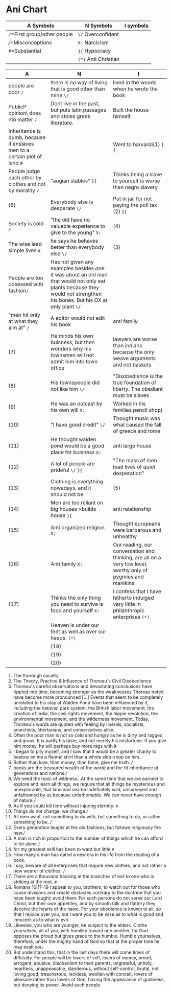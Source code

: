 # Ani Chart

|     A Symbols				|     N Symbols                         |       I symbols                       |
|---------------------------------------|---------------------------------------|---------------------------------------|
|     `/`=First group/other people	|  `\/` Overconfident               	|                                 	|
|     _/_=Misconceptions		|  `X:` Narcicism                       |                                       |
|     `#`=Substantial                   |  `}{` Hypocracy                       |                                       |
|                                       |  `(*)` Anti Christian                 |                                       |

 
 
 
 
|                   A                      |                      N                         |                          I                       |
|------------------------------------------|------------------------------------------------|--------------------------------------------------|
| people are poor `/`                      | there is no way of living that is good other than mine.`\/` | lived in the woods when he wrote the book        |
| PublicP opinion\ does nto matter  `/`    | Dont live in the past, but puts latin passages and stoles greek literature. | Built the house himself                          |
| Inheritance is dumb, because it enslaves men to a certain plot of land `#`  |             | Went to harvardi(1)               `}{`            |
| People judge each other by clothes and not by morality `/`|  "augian stables"   `}{`           | Thinks being a slave to yourself is worse than negro slavery |
| (6)                                      | Everybody else is desperate `\/`                | Put in jail for not paying the poll tax (2)  `}{`  |
| Society is cold  `/`                     | "the old have no valuable experience to give to the young" `X:` | (4)                                              |
| The wise lead simple lives  `#`          | he says he behaves better than everybody else  `\/` | (3)                                              |
| People are too obsessed with fashion`/`  | Has not given any examples besides one: it was about an old man that would not only eat plants because they would not strengthen his bones. But his OX at only plant     `\/`   |
| "men hit only at what they aim at"  `/`  | A editor would not edit his book               | anti family                                      |
| (7)                                      | He minds his own buisness, but then wonders why his townsmen will not admit him into town office | lawyers are worse than indians because the only weave arguments and not baskets |
| (8)                                      | His townspeople did not like him   `\/`         | "Disobedience is the true foundation of liberty. The obediant must be slaves |
| (9)                                      | He was an outcast by his own will   `X:`         | Worked in his families pencil shopj            |
| (10)                                     | "I have good credit"                `\/`        | Thought music was what caused the fall of greece and rome |
| (11)                                     | He thought walden pond would be a good place for buisness `X:` | anti large house                      |
| (12)                                     | A lot of people are prideful        `\/` `}{`    | "The mass of men lead lives of quiet desperation" |
| (13)                                     | Clothing is everything nowadays, and it should not be | (5)                                       |
| (14)                                     | Men are too reliant on big houses >builds house  `}{` | anti relationship                                |
| (15)                                     | Anti organized religion  `X:`                    | Thought europeans were barbarous and unhealthy   |
| (16)                                     | Anti family              `X:`                    | Our reading, our conversation and thinking, are all on a very low level, worthy only of pygmies and manikins |
| (17)                                     | Thinks the only thing you need to survive is food and yourself `X:` | I confess that I have hitherto indulged very little in philanthropic enterprises  `(*)` |
|					   | Heaven is under our feet as well as over our heads.   `(*)`            |
|					                                 | (18)	                                      |                                                    |
|					                                 | (19)	                                      |                                                    |
|					                                 | (20)                                       |                                                    |





1. The thorough society
2. The Theory, Practice & Influence of Thoreau's Civil Disobedience
3. Thoreau's careful observations and devastating conclusions have rippled into time, becoming stronger as the weaknesses Thoreau noted have become more pronounced [...] Events that seem to be completely unrelated to his stay at Walden Pond have been influenced by it, including the national park system, the British labor movement, the creation of India, the civil rights movement, the hippie revolution, the environmental movement, and the wilderness movement. Today, Thoreau's words are quoted with feeling by liberals, socialists, anarchists, libertarians, and conservatives alike.
4. Often the poor man is not so cold and hungry as he is dirty and ragged and gross. It is partly his taste, and not merely his misfortune. If you give him money, he will perhaps buy more rags with it
5. I began to pity myself, and I saw that it would be a greater charity to bestow on me a flannel shirt than a whole slop-shop on him.
6. Rather than love, than money, than fame, give me truth. _/_  
7. books are the treasured wealth of the world and the fit inheritance of generations and nations._/_
8. We need the tonic of wildness...At the same time that we are earnest to explore and learn all things, we require that all things be mysterious and unexplorable, that land and sea be indefinitely wild, unsurveyed and unfathomed by us because unfathomable. We can never have enough of nature._/_
9. As if you could kill time without injuring eternity. `#`
10. Things do not change; we change._/_
11. All men want, not something to do with, but something to do, or rather something to be. _/_
12. Every generation laughs at the old fashions, but follows religiously the new._/_
13. A man is rich in proportion to the number of things which he can afford to let alone   `/`  
14. for my greatest skill has been to want but little	`#`
15. How many a man has dated a new era in his life from the reading of a book.
16. I say, beware of all enterprises that require new clothes, and not rather a new wearer of clothes.   `/`
17. There are a thousand hacking at the branches of evil to one who is striking at the root. `#`
18. Romans 16:17-19 I appeal to you, brothers, to watch out for those who cause divisions and create obstacles contrary to the doctrine that you have been taught; avoid them. For such persons do not serve our Lord Christ, but their own appetites, and by smooth talk and flattery they deceive the hearts of the naive. For your obedience is known to all, so that I rejoice over you, but I want you to be wise as to what is good and innocent as to what is evil.
19. Likewise, you who are younger, be subject to the elders. Clothe yourselves, all of you, with humility toward one another, for God opposes the proud but gives grace to the humble. Humble yourselves, therefore, under the mighty hand of God so that at the proper time he may exalt you,
20. But understand this, that in the last days there will come times of difficulty. For people will be lovers of self, lovers of money, proud, arrogant, abusive, disobedient to their parents, ungrateful, unholy, heartless, unappeasable, slanderous, without self-control, brutal, not loving good, treacherous, reckless, swollen with conceit, lovers of pleasure rather than lovers of God, having the appearance of godliness, but denying its power. Avoid such people.
